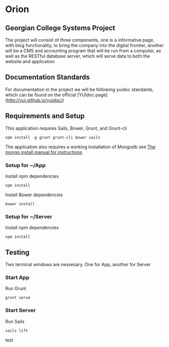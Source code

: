 # Orion
Georgian College Systems Project
----

The project will consist of three components, one is a informative page, with blog functionality, to bring the company into the digital frontier, another will be a CMS and accounting program that will be run from a computer, as well as the RESTful database server, which will serve data to both the website and application

## Documentation Standards

For documentation in the project we will be following yuidoc standards, which can be found on the official [YUIdoc page] (http://yui.github.io/yuidoc/)

## Requirements and Setup

This application requires Sails, Bower, Grunt, and Grunt-cli

`npm install -g grunt grunt-cli bower sails`

The application also requires a working installation of Mongodb see 
[The mongo install manual for instructions](http://docs.mongodb.org/manual/installation/)

### Setup for ~/App

Install npm dependencies

`npm install`

Install Bower dependencies

`bower install`

### Setup for ~/Server

Install npm dependencies

`npm install`

## Testing
Two terminal windows are nessesary. One for App, another for Server

### Start App

Run Grunt

`grunt serve`

### Start Server

Run Sails

`sails lift`

test
